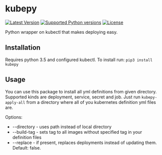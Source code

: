 # kubepy

[![Latest Version](https://img.shields.io/pypi/v/kubepy.svg)](https://github.com/socialwifi/kubepy/blob/master/CHANGELOG.md)
[![Supported Python versions](https://img.shields.io/pypi/pyversions/kubepy.svg)](https://pypi.python.org/pypi/kubepy/)
[![License](https://img.shields.io/pypi/l/kubepy.svg)](https://github.com/socialwifi/kubepy/blob/master/LICENSE)

Python wrapper on kubectl that makes deploying easy.

## Installation
Requires python 3.5 and configured kubectl. To install run:
`pip3 install kubepy`

## Usage
You can use this package to install all yml definitions from given directory.
Supported kinds are deployment, service, secret and job.
Just run `kubepy-apply-all` from a directory where all of you kubernetes definition yml files are.

Options:
* --directory <path> - uses path instead of local directory
* --build-tag <tag> - sets tag to all images without specified tag in your definition files
* --replace - if present, replaces deployments instead of updating them. Default: false.
